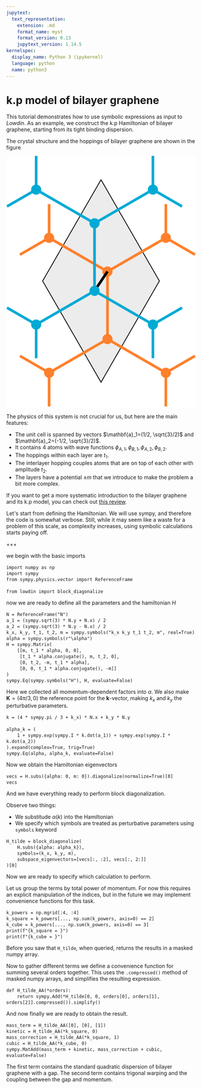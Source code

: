 ```yaml
---
jupytext:
  text_representation:
    extension: .md
    format_name: myst
    format_version: 0.13
    jupytext_version: 1.14.5
kernelspec:
  display_name: Python 3 (ipykernel)
  language: python
  name: python3
---
```


# k.p model of bilayer graphene

This tutorial demonstrates how to use symbolic expressions as input to _Lowdin_. As an example, we construct the k.p Hamiltonian of bilayer graphene, starting from its tight binding dispersion.

The crystal structure and the hoppings of bilayer graphene are shown in the figure

![crystal structure and hopping of bilayer grahene](bilayer.svg)

The physics of this system is not crucial for us, but here are the main features:
- The unit cell is spanned by vectors $\mathbf{a}_1=(1/2, \sqrt{3}/2)$ and $\mathbf{a}_2=(-1/2, \sqrt{3}/2)$.
- It contains 4 atoms with wave functions $\phi_{A,1}, \phi_{B,1}, \phi_{A,2}, \phi_{B,2}$.
- The hoppings within each layer are $t_1$.
- The interlayer hopping couples atoms that are on top of each other with amplitude $t_2$.
- The layers have a potential $\pm m$ that we introduce to make the problem a bit more complex.

If you want to get a more systematic introduction to the bilayer graphene and its k.p model, you can check out [this review](https://iopscience.iop.org/article/10.1088/0034-4885/76/5/056503).

Let's start from defining the Hamiltonian. We will use sympy, and therefore the code is somewhat verbose.
Still, while it may seem like a waste for a problem of this scale, as complexity increases, using symbolic calculations starts paying off.

+++

we begin with the basic imports

```{code-cell} ipython3
import numpy as np
import sympy
from sympy.physics.vector import ReferenceFrame

from lowdin import block_diagonalize
```

now we are ready to define all the parameters and the hamiltonian $H$

```{code-cell} ipython3
N = ReferenceFrame("N")
a_1 = (sympy.sqrt(3) * N.y + N.x) / 2
a_2 = (sympy.sqrt(3) * N.y - N.x) / 2
k_x, k_y, t_1, t_2, m = sympy.symbols("k_x k_y t_1 t_2, m", real=True)
alpha = sympy.symbols(r"\alpha")
H = sympy.Matrix(
    [[m, t_1 * alpha, 0, 0],
     [t_1 * alpha.conjugate(), m, t_2, 0],
     [0, t_2, -m, t_1 * alpha],
     [0, 0, t_1 * alpha.conjugate(), -m]]
)
sympy.Eq(sympy.symbols("H"), H, evaluate=False)
```

Here we collected all momentum-dependent factors into $\alpha$. We also make $\mathbf{K}=(4\pi/3, 0)$ the reference point for the $\mathbf{k}$-vector, making $k_x$ and $k_y$ the perturbative parameters.

```{code-cell} ipython3
k = (4 * sympy.pi / 3 + k_x) * N.x + k_y * N.y

alpha_k = (
    1 + sympy.exp(sympy.I * k.dot(a_1)) + sympy.exp(sympy.I * k.dot(a_2))
).expand(complex=True, trig=True)
sympy.Eq(alpha, alpha_k, evaluate=False)
```

Now we obtain the Hamiltonian eigenvectors

```{code-cell} ipython3
vecs = H.subs({alpha: 0, m: 0}).diagonalize(normalize=True)[0]
vecs
```

And we have everything ready to perform block diagonalization.

Observe two things:
- We substitude $\alpha(k)$ into the Hamiltonian
- We specify which symbols are treated as perturbative parameters using `symbols` keyword

```{code-cell} ipython3
H_tilde = block_diagonalize(
    H.subs({alpha: alpha_k}),
    symbols=(k_x, k_y, m),
    subspace_eigenvectors=[vecs[:, :2], vecs[:, 2:]]
)[0]
```

Now we are ready to specify which calculation to perform.

Let us group the terms by total power of momentum. For now this requires an explicit manipulation of the indices, but in the future we may implement convenience functions for this task.

```{code-cell} ipython3
k_powers = np.mgrid[:4, :4]
k_square = k_powers[..., np.sum(k_powers, axis=0) == 2]
k_cube = k_powers[..., np.sum(k_powers, axis=0) == 3]
print(f"{k_square = }")
print(f"{k_cube = }")
```

Before you saw that `H_tilde`, when queried, returns the results in a masked numpy array.

Now to gather different terms we define a convenience function for summing several orders together.
This uses the `.compressed()` method of masked numpy arrays, and simplifies the resulting expression.

```{code-cell} ipython3
def H_tilde_AA(*orders):
    return sympy.Add(*H_tilde[0, 0, orders[0], orders[1], orders[2]].compressed()).simplify()
```

And now finally we are ready to obtain the result.

```{code-cell} ipython3
mass_term = H_tilde_AA([0], [0], [1])
kinetic = H_tilde_AA(*k_square, 0)
mass_correction = H_tilde_AA(*k_square, 1)
cubic = H_tilde_AA(*k_cube, 0)
sympy.MatAdd(mass_term + kinetic, mass_correction + cubic, evaluate=False)
```

The first term contains the standard quadratic dispersion of bilayer graphene with a gap. The second term contains trigonal warping and the coupling between the gap and momentum.
